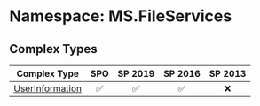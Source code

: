 # Namespace: MS.FileServices

## Complex Types

Complex Type | SPO | SP 2019 | SP 2016 | SP 2013
----------|:---:|:-------:|:-------:|:-------:
[UserInformation](./ComplexTypes/UserInformation.md) | ✅ | ✅ | ✅ | ❌